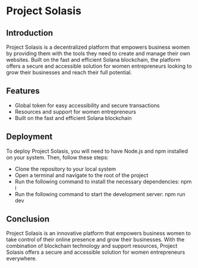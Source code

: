 # Project Solasis
## Introduction
Project Solasis is a decentralized platform that empowers business women by providing them with the tools they need to create and manage their own websites. Built on the fast and efficient Solana blockchain, the platform offers a secure and accessible solution for women entrepreneurs looking to grow their businesses and reach their full potential.

## Features
* Global token for easy accessibility and secure transactions
* Resources and support for women entrepreneurs
* Built on the fast and efficient Solana blockchain
## Deployment
To deploy Project Solasis, you will need to have Node.js and npm installed on your system. Then, follow these steps:

* Clone the repository to your local system
* Open a terminal and navigate to the root of the project
* Run the following command to install the necessary dependencies: npm i
* Run the following command to start the development server: npm run dev
## Conclusion
Project Solasis is an innovative platform that empowers business women to take control of their online presence and grow their businesses. With the combination of blockchain technology and support resources, Project Solasis offers a secure and accessible solution for women entrepreneurs everywhere.
